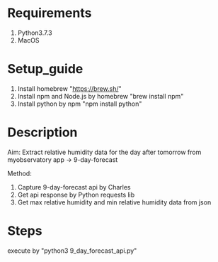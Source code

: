 # Requirements
1. Python3.7.3
2. MacOS

# Setup_guide
1. Install homebrew                     "https://brew.sh/"
2. Install npm and Node.js by homebrew  "brew install npm"
3. Install python by npm                "npm install python"

# Description
Aim:
Extract relative humidity data for the day after tomorrow from myobservatory app -> 9-day-forecast

Method:  
1. Capture 9-day-forecast api by Charles
2. Get api response by Python requests lib
3. Get max relative humidity and min relative humidity data from json

# Steps
execute by "python3 9_day_forecast_api.py"

